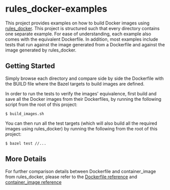 # rules_docker-examples

This project provides examples on how to build Docker images using
[rules_docker](https://github.com/bazelbuild/rules_docker). This project is
structured such that every directory contains one separate example. For ease of
understanding, each example also comes with the equivalent Dockerfile. In
addition, most examples include tests that run against the image generated from
a Dockerfile and against the image generated by rules_docker.

## Getting Started

Simply browse each directory and compare side by side the Dockerfile with the
BUILD file where the Bazel targets to build images are defined.

In order to run the tests to verify the images' equivalence, first build and
save all the Docker images from their Dockerfiles, by running the following
script from the root of this project:
```
$ build_images.sh
```

You can then run all the test targets (which will also build all the required
images using rules_docker) by running the following from the root of this
project:
```
$ bazel test //...
```

## More Details

For further comparison details between Dockerfile and container_image from
rules_docker, please refer to the [Dockerfile reference](https://docs.docker.com/engine/reference/builder)
and [container_image reference](https://github.com/bazelbuild/rules_docker#container_image-1)
